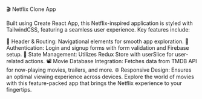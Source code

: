 🎬 Netflix Clone App

Built using Create React App, this Netflix-inspired application is styled with TailwindCSS, featuring a seamless user experience. Key features include:

🚀 Header & Routing: Navigational elements for smooth app exploration.
🔐 Authentication: Login and signup forms with form validation and Firebase setup.
🔄 State Management: Utilizes Redux Store with userSlice for user-related actions.
📽️ Movie Database Integration: Fetches data from TMDB API for now-playing movies, trailers, and more.
🌐 Responsive Design: Ensures an optimal viewing experience across devices.
Explore the world of movies with this feature-packed app that brings the Netflix experience to your fingertips.
